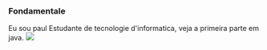 ### Fondamentale
Eu sou paul
Estudante de tecnologie d'informatica, veja a primeira parte em java.
![](GitHub.jpg)

